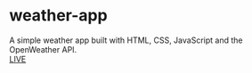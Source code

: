 # weather-app
A simple weather app built with HTML, CSS, JavaScript and the OpenWeather API.
<br>
<a href="https://weather-app-mddanish004.vercel.app/" target= "_blank">LIVE</a>
